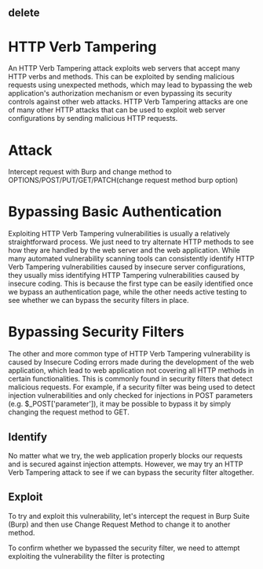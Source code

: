 ## delete


# HTTP Verb Tampering
An HTTP Verb Tampering attack exploits web servers that accept many HTTP verbs and methods. This can be exploited by sending malicious requests using unexpected methods, which may lead to bypassing the web application's authorization mechanism or even bypassing its security controls against other web attacks. HTTP Verb Tampering attacks are one of many other HTTP attacks that can be used to exploit web server configurations by sending malicious HTTP requests.

# Attack
Intercept request with Burp and change method to OPTIONS/POST/PUT/GET/PATCH(change request method burp option)

# Bypassing Basic Authentication
Exploiting HTTP Verb Tampering vulnerabilities is usually a relatively straightforward process. We just need to try alternate HTTP methods to see how they are handled by the web server and the web application. While many automated vulnerability scanning tools can consistently identify HTTP Verb Tampering vulnerabilities caused by insecure server configurations, they usually miss identifying HTTP Tampering vulnerabilities caused by insecure coding. This is because the first type can be easily identified once we bypass an authentication page, while the other needs active testing to see whether we can bypass the security filters in place.

# Bypassing Security Filters
The other and more common type of HTTP Verb Tampering vulnerability is caused by Insecure Coding errors made during the development of the web application, which lead to web application not covering all HTTP methods in certain functionalities. This is commonly found in security filters that detect malicious requests. For example, if a security filter was being used to detect injection vulnerabilities and only checked for injections in POST parameters (e.g. $_POST['parameter']), it may be possible to bypass it by simply changing the request method to GET.

## Identify
No matter what we try, the web application properly blocks our requests and is secured against injection attempts. However, we may try an HTTP Verb Tampering attack to see if we can bypass the security filter altogether.

## Exploit
To try and exploit this vulnerability, let's intercept the request in Burp Suite (Burp) and then use Change Request Method to change it to another method.

To confirm whether we bypassed the security filter, we need to attempt exploiting the vulnerability the filter is protecting